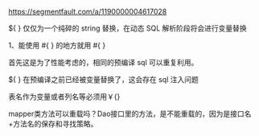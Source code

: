https://segmentfault.com/a/1190000004617028

${ } 仅仅为一个纯碎的 string 替换，在动态 SQL 解析阶段将会进行变量替换



1、能使用 #{ } 的地方就用 #{ }

首先这是为了性能考虑的，相同的预编译 sql 可以重复利用。

${ } 在预编译之前已经被变量替换了，这会存在 sql 注入问题

表名作为变量或者列名等必须用￥{}



mapper类方法可以重载吗？Dao接口里的方法，是不能重载的，因为是接口名+方法名的保存和寻找策略。

